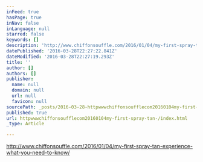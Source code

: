 ```yaml
---
inFeed: true
hasPage: true
inNav: false
inLanguage: null
starred: false
keywords: []
description: 'http://www.chiffonsouffle.com/2016/01/04/my-first-spray-tan-experience-what-you-need-to-know/'
datePublished: '2016-03-28T22:27:22.841Z'
dateModified: '2016-03-28T22:27:19.293Z'
title: ''
author: []
authors: []
publisher:
  name: null
  domain: null
  url: null
  favicon: null
sourcePath: _posts/2016-03-28-httpwwwchiffonsoufflecom20160104my-first-spray-tan-.md
published: true
url: httpwwwchiffonsoufflecom20160104my-first-spray-tan-/index.html
_type: Article

---
```

http://www.chiffonsouffle.com/2016/01/04/my-first-spray-tan-experience-what-you-need-to-know/